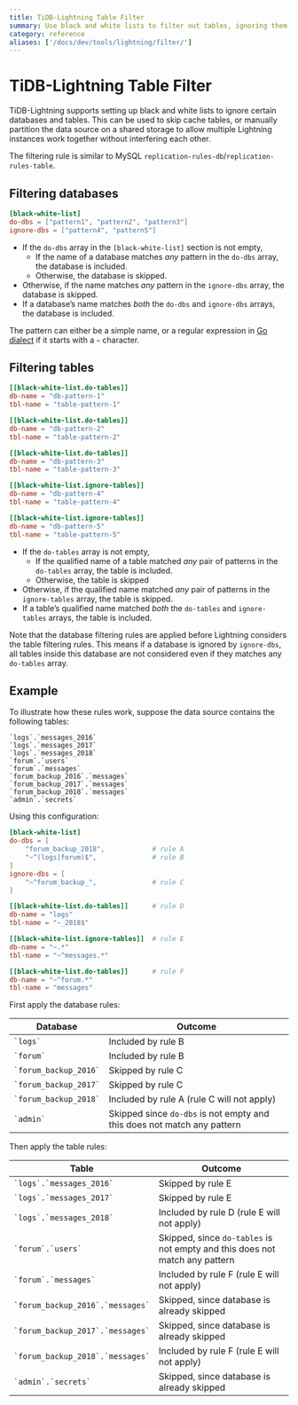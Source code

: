 ```yaml
---
title: TiDB-Lightning Table Filter
summary: Use black and white lists to filter out tables, ignoring them during import.
category: reference
aliases: ['/docs/dev/tools/lightning/filter/']
---
```


# TiDB-Lightning Table Filter

TiDB-Lightning supports setting up black and white lists to ignore certain databases and tables. This can be used to skip cache tables, or manually partition the data source on a shared storage to allow multiple Lightning instances work together without interfering each other.

The filtering rule is similar to MySQL `replication-rules-db`/`replication-rules-table`.

## Filtering databases

```toml
[black-white-list]
do-dbs = ["pattern1", "pattern2", "pattern3"]
ignore-dbs = ["pattern4", "pattern5"]
```

* If the `do-dbs` array in the `[black-white-list]` section is not empty,
    * If the name of a database matches *any* pattern in the `do-dbs` array, the database is included.
    * Otherwise, the database is skipped.
* Otherwise, if the name matches *any* pattern in the `ignore-dbs` array, the database is skipped.
* If a database’s name matches *both* the `do-dbs` and `ignore-dbs` arrays, the database is included.

The pattern can either be a simple name, or a regular expression in [Go dialect](https://golang.org/pkg/regexp/syntax/#hdr-Syntax) if it starts with a `~` character.

## Filtering tables

```toml
[[black-white-list.do-tables]]
db-name = "db-pattern-1"
tbl-name = "table-pattern-1"

[[black-white-list.do-tables]]
db-name = "db-pattern-2"
tbl-name = "table-pattern-2"

[[black-white-list.do-tables]]
db-name = "db-pattern-3"
tbl-name = "table-pattern-3"

[[black-white-list.ignore-tables]]
db-name = "db-pattern-4"
tbl-name = "table-pattern-4"

[[black-white-list.ignore-tables]]
db-name = "db-pattern-5"
tbl-name = "table-pattern-5"
```

* If the `do-tables` array is not empty,
    * If the qualified name of a table matched *any* pair of patterns in the `do-tables` array, the table is included.
    * Otherwise, the table is skipped
* Otherwise, if the qualified name matched *any* pair of patterns in the `ignore-tables` array, the table is skipped.
* If a table’s qualified name matched *both* the `do-tables` and `ignore-tables` arrays, the table is included.

Note that the database filtering rules are applied before Lightning considers the table filtering rules. This means if a database is ignored by `ignore-dbs`, all tables inside this database are not considered even if they matches any `do-tables` array.

## Example

To illustrate how these rules work, suppose the data source contains the following tables:

```
`logs`.`messages_2016`
`logs`.`messages_2017`
`logs`.`messages_2018`
`forum`.`users`
`forum`.`messages`
`forum_backup_2016`.`messages`
`forum_backup_2017`.`messages`
`forum_backup_2018`.`messages`
`admin`.`secrets`
```

Using this configuration:

```toml
[black-white-list]
do-dbs = [
    "forum_backup_2018",            # rule A
    "~^(logs|forum)$",              # rule B
]
ignore-dbs = [
    "~^forum_backup_",              # rule C
]

[[black-white-list.do-tables]]      # rule D
db-name = "logs"
tbl-name = "~_2018$"

[[black-white-list.ignore-tables]]  # rule E
db-name = "~.*"
tbl-name = "~^messages.*"

[[black-white-list.do-tables]]      # rule F
db-name = "~^forum.*"
tbl-name = "messages"
```

First apply the database rules:

| Database                  | Outcome                                    |
|---------------------------|--------------------------------------------|
| `` `logs` ``              | Included by rule B                         |
| `` `forum` ``             | Included by rule B                         |
| `` `forum_backup_2016` `` | Skipped by rule C                          |
| `` `forum_backup_2017` `` | Skipped by rule C                          |
| `` `forum_backup_2018` `` | Included by rule A (rule C will not apply) |
| `` `admin` ``             | Skipped since `do-dbs` is not empty and this does not match any pattern |

Then apply the table rules:

| Table                                | Outcome                                    |
|--------------------------------------|--------------------------------------------|
| `` `logs`.`messages_2016` ``         | Skipped by rule E                          |
| `` `logs`.`messages_2017` ``         | Skipped by rule E                          |
| `` `logs`.`messages_2018` ``         | Included by rule D (rule E will not apply) |
| `` `forum`.`users` ``                | Skipped, since `do-tables` is not empty and this does not match any pattern |
| `` `forum`.`messages` ``             | Included by rule F (rule E will not apply) |
| `` `forum_backup_2016`.`messages` `` | Skipped, since database is already skipped |
| `` `forum_backup_2017`.`messages` `` | Skipped, since database is already skipped |
| `` `forum_backup_2018`.`messages` `` | Included by rule F (rule E will not apply) |
| `` `admin`.`secrets` ``              | Skipped, since database is already skipped |
